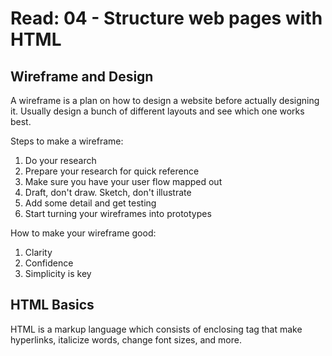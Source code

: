 # Read: 04 - Structure web pages with HTML

## Wireframe and Design

A wireframe is a plan on how to design a website before actually designing it. Usually design a bunch of different layouts and see which one works best.

Steps to make a wireframe:

1. Do your research
2. Prepare your research for quick reference
3. Make sure you have your user flow mapped out
4. Draft, don't draw. Sketch, don't illustrate
5. Add some detail and get testing
6. Start turning your wireframes into prototypes

How to make your wireframe good:

1. Clarity
2. Confidence
3. Simplicity is key

## HTML Basics

HTML is a markup language which consists of enclosing tag that make hyperlinks, italicize words, change font sizes, and more. 



